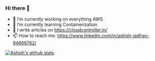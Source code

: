 ### Hi there 👋

- 🔭 I’m currently working on everything AWS
- 🌱 I’m currently learning Containerization 
- 💬 I write articles on https://cloudcontroller.in/
- 📫 How to reach me: https://www.linkedin.com/in/ashish-jadhao-94668762/

[![Ashish's github stats](https://github-readme-stats.vercel.app/api?username=ARJadhao&show_icons=true&theme=tokyonight)](https://github.com/anuraghazra/github-readme-stats)

